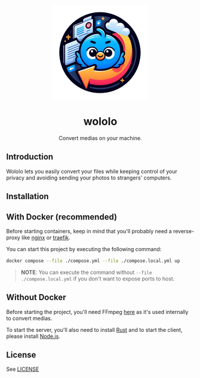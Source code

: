 <p align="center">
    <img width="256" align="center" src="./client/src/images/logo_wololo.png" />
</p>

<h1 align="center">
    wololo
</h1>

<p align="center">
    Convert medias on your machine.
</p>

## Introduction

Wololo lets you easily convert your files while keeping control of your privacy
and avoiding sending your photos to strangers' computers.

## Installation

## With Docker (recommended)

Before starting containers, keep in mind that you'll probably need a
reverse-proxy like [nginx](https://nginx.org/en/) or
[traefik](https://traefik.io/).

You can start this project by executing the following command:

```bash
docker compose --file ./compose.yml --file ./compose.local.yml up
```

> **NOTE**: You can execute the command without `--file ./compose.local.yml` if
> you don't want to expose ports to host.

## Without Docker

Before starting the project, you'll need FFmpeg
[here](https://ffmpeg.org/download.html) as it's used internally to convert
medias.

To start the server, you'll also need to install
[Rust](https://www.rust-lang.org/) and to start the client, please install
[Node.js](https://nodejs.org/).

## License

See [LICENSE](./LICENSE.md)
